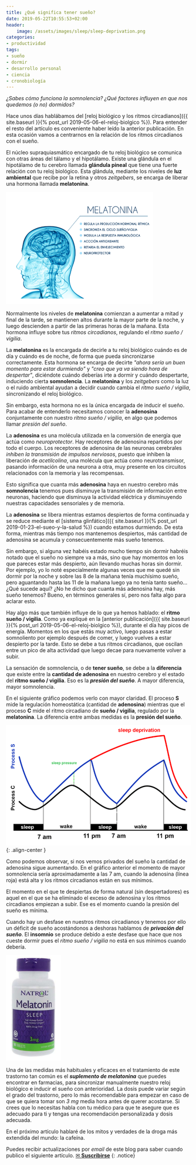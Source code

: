 ```yaml
---
title: ¿Qué significa tener sueño?
date: 2019-05-22T10:55:53+02:00
header:
    image: /assets/images/sleep/sleep-deprivation.png
categories:
- productividad
tags:
- sueño
- dormir
- desarrollo personal
- ciencia
- cronobiología
---
```


_¿Sabes cómo funciona la somnolencia? ¿Qué factores influyen en que nos quedemos (o no) dormidos?_

Hace unos días hablábamos del [reloj biológico y los ritmos circadianos]({{ site.baseurl }}{% post_url 2019-05-06-el-reloj-biolgico %}). Para entender el resto del artículo es conveniente haber leído la anterior publicación. En esta ocasión vamos a centrarnos en la relación de los ritmos circadianos con el sueño.

El núcleo supraquiasmático encargado de tu reloj biológico se comunica con otras áreas del tálamo y el hipotálamo. Existe una glándula en el hipotálamo de tu cerebro llamada **glándula pineal** que tiene una fuerte relación con tu reloj biológico. Esta glándula, mediante los niveles de **luz ambiental** que recibe por la retina y otros *zeitgebers*, se encarga de liberar una hormona llamada **melatonina**.

<img src="/assets/images/sleep/melatonina-ventajas.png" width="400" class="align-right">

Normalmente los niveles de **melatonina** comienzan a aumentar a mitad y final de la tarde, se mantienen altos durante la mayor parte de la noche, y luego descienden a partir de las primeras horas de la mañana. Esta hormona influye sobre tus *ritmos circadianos*, regulando el *ritmo sueño / vigilia*.

La **melatonina** es la encargada de decirle a tu reloj biológico cuándo es de día y cuándo es de noche, de forma que pueda sincronizarse correctamente. Esta hormona se encarga de decirte *"ahora sería un buen momento para estar durmiendo"* y *"creo que ya va siendo hora de despertar"*, diciéndote cuándo deberías irte a dormir y cuándo despertarte, induciendo cierta **somnolencia**. La **melatonina** y los *zeitgebers* como la luz o el ruido ambiental ayudan a decidir cuando cambia el *ritmo sueño / vigilia*, sincronizando el reloj biológico.

Sin embargo, esta hormona no es la única encargada de inducir el sueño. Para acabar de entenderlo necesitamos conocer la **adenosina** conjuntamente con nuestro *ritmo sueño / vigilia*, en algo que podemos llamar *presión del sueño*.

La **adenosina** es una molécula utilizada en la conversión de energía que actúa como *neuroprotector*. Hay receptores de adenosina repartidos por todo el cuerpo. Los receptores de adenosina de las neuronas cerebrales *inhiben la transmisión de impulsos nerviosos*, puesto que inhiben la liberación de *acetilcolina*, una molécula que actúa como neurotransmisor, pasando información de una neurona a otra, muy presente en los circuitos relacionados con la memoria y las recompensas.

Esto significa que cuanta más **adenosina** haya en nuestro cerebro más **somnolencia** tenemos pues disminuye la transmisión de información entre neuronas, haciendo que disminuya la actividad eléctrica y disminuyendo nuestras capacidades sensoriales y de memoria.

La **adenosina** se libera mientras estamos despiertos de forma continuada y se reduce mediante el [sistema glinfático]({{ site.baseurl }}{% post_url 2019-01-23-el-sueo-y-la-salud %}) cuando estamos durmiendo. De esta forma, mientras más tiempo nos mantenemos despiertos, más cantidad de adenosina se acumula y consecuentemente más sueño tenemos.

Sin embargo, si alguna vez habéis estado mucho tiempo sin dormir habréis notado que el sueño no siempre va a más, sino que hay momentos en los que pareces estar más despierto, aún llevando muchas horas sin dormir. Por ejemplo, yo lo noté especialmente algunas veces que me quedé sin dormir por la noche y sobre las 8 de la mañana tenía muchísimo sueño, pero aguantando hasta las 11 de la mañana luego ya no tenía tanto sueño... ¿Qué sucede aquí? ¿No he dicho que cuanta más adenosina hay, más sueño tenemos? Bueno, en términos generales sí, pero nos falta algo para aclarar esto.

Hay algo más que también influye de lo que ya hemos hablado: el **ritmo sueño / vigilia**. Como ya expliqué en la [anterior publicación]({{ site.baseurl }}{% post_url 2019-05-06-el-reloj-biolgico %}), durante el día hay picos de energía. Momentos en los que estás muy activo, luego pasas a estar somnoliento por ejemplo después de comer, y luego vuelves a estar despierto por la tarde. Esto se debe a tus ritmos circadianos, que oscilan entre un pico de alta actividad que luego decae para nuevamente volver a subir.

La sensación de somnolencia, o de **tener sueño**, se debe a la **diferencia** que existe entre la **cantidad de adenosina** en nuestro cerebro y el estado del **ritmo sueño / vigilia**. Eso es la ***presión del sueño***. A mayor diferencia, mayor somnolencia.

En el siguiente gráfico podemos verlo con mayor claridad. El proceso **S** mide la regulación homeostática (cantidad de **adenosina**) mientras que el proceso **C** mide el ritmo circadiano de **sueño / vigilia**, regulado por la **melatonina**. La diferencia entre ambas medidas es la **presión del sueño**.

![image-center](/assets/images/sleep/sleep-deprivation-graph.png){: .align-center }

Como podemos observar, si nos vemos privados del sueño la cantidad de adenosina sigue aumentando. En el gráfico anterior el momento de mayor somnolencia sería aproximadamente a las 7 am, cuando la adenosina (línea roja) está alta y los ritmos circadianos están en sus mínimos.

El momento en el que te despiertas de forma natural (sin despertadores) es aquel en el que se ha eliminado el exceso de adenosina y los ritmos circadianos empiezan a subir. Ese es el momento cuando la presión del sueño es mínima.

Cuando hay un desfase en nuestros ritmos circadianos y tenemos por ello un déficit de sueño acostándonos a deshoras hablamos de ***privación del sueño***. El **insomnio** se produce debido a este desfase que hace que nos cueste dormir pues el *ritmo sueño / vigilia* no está en sus mínimos cuando debería.

<img src="/assets/images/sleep/melatonin-3mg.png" alt="Natrol Melatonin 3mg" width="150" class="align-left">

Una de las medidas más habituales y eficaces en el tratamiento de este trastorno tan común es el ***suplemento de melatonina*** que puedes encontrar en farmacias, para sincronizar manualmente nuestro reloj biológico e inducir el sueño con anterioridad. La dosis puede variar según el grado del trastorno, pero lo más recomendable para empezar en caso de que se quiera tomar son *3 mg* media hora antes de querer acostarse. Si crees que lo necesitas habla con tu médico para que te asegure que es adecuado para ti y tengas una recomendación personalizada y dosis adecuada.

En el próximo artículo hablaré de los mitos y verdades de la droga más extendida del mundo: la cafeína.

Puedes recibir actualizaciones por _email_ de este blog para saber cuando publico el siguiente artículo.
<a href="#" id="subscribe-intro" class="btn center">✉ <b>Suscribirse</b></a>
{: .notice}